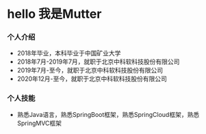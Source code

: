 # hello 我是Mutter

### 个人介绍

- 2018年毕业，本科毕业于中国矿业大学
- 2018年7月-2019年7月，就职于北京中科软科技股份有限公司
- 2019年7月-至今，就职于北京中科软科技股份有限公司
- 2020年12月-至今，就职于北京中科软科技股份有限公司

### 个人技能

- 熟悉Java语言，熟悉SpringBoot框架，熟悉SpringCloud框架，熟悉SpringMVC框架